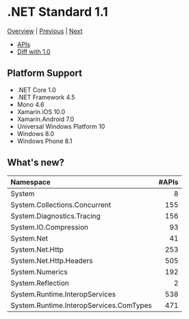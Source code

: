 # .NET Standard 1.1

[Overview](../versions.md) | [Previous](netstandard1.0.md) | [Next](netstandard1.2.md)

* [APIs](netstandard1.1_ref.md)
* [Diff with 1.0](netstandard1.1_diff.md)

## Platform Support

* .NET Core 1.0
* .NET Framework 4.5
* Mono 4.6
* Xamarin.iOS 10.0
* Xamarin.Android 7.0
* Universal Windows Platform 10
* Windows 8.0
* Windows Phone 8.1

## What's new?

| Namespace                               | #APIs |
|:----------------------------------------|------:| 
| System                                  |     8 |
| System.Collections.Concurrent           |   155 |
| System.Diagnostics.Tracing              |   156 |
| System.IO.Compression                   |    93 |
| System.Net                              |    41 |
| System.Net.Http                         |   253 |
| System.Net.Http.Headers                 |   505 |
| System.Numerics                         |   192 |
| System.Reflection                       |     2 |
| System.Runtime.InteropServices          |   538 |
| System.Runtime.InteropServices.ComTypes |   471 |

